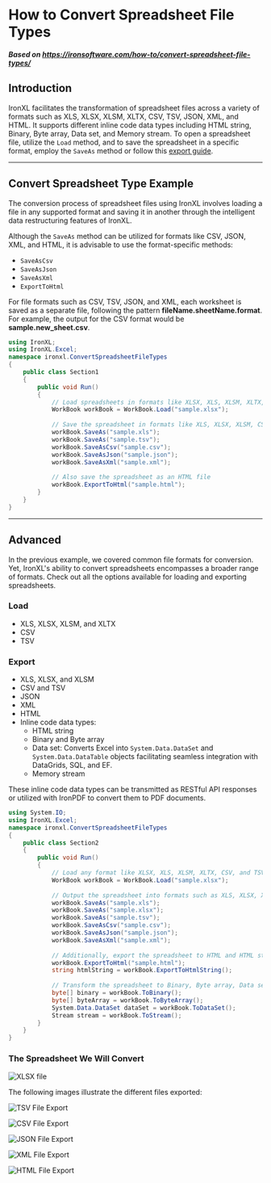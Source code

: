 # How to Convert Spreadsheet File Types

***Based on <https://ironsoftware.com/how-to/convert-spreadsheet-file-types/>***


## Introduction
IronXL facilitates the transformation of spreadsheet files across a variety of formats such as XLS, XLSX, XLSM, XLTX, CSV, TSV, JSON, XML, and HTML. It supports different inline code data types including HTML string, Binary, Byte array, Data set, and Memory stream. To open a spreadsheet file, utilize the `Load` method, and to save the spreadsheet in a specific format, employ the `SaveAs` method or follow this [export guide](https://ironsoftware.com/csharp/excel/how-to/c-sharp-export-to-excel/).

***

## Convert Spreadsheet Type Example

The conversion process of spreadsheet files using IronXL involves loading a file in any supported format and saving it in another through the intelligent data restructuring features of IronXL.

Although the `SaveAs` method can be utilized for formats like CSV, JSON, XML, and HTML, it is advisable to use the format-specific methods:

- `SaveAsCsv`
- `SaveAsJson`
- `SaveAsXml`
- `ExportToHtml`

For file formats such as CSV, TSV, JSON, and XML, each worksheet is saved as a separate file, following the pattern **fileName.sheetName.format**. For example, the output for the CSV format would be **sample.new_sheet.csv**.

```cs
using IronXL;
using IronXL.Excel;
namespace ironxl.ConvertSpreadsheetFileTypes
{
    public class Section1
    {
        public void Run()
        {
            // Load spreadsheets in formats like XLSX, XLS, XLSM, XLTX, CSV, and TSV
            WorkBook workBook = WorkBook.Load("sample.xlsx");
            
            // Save the spreadsheet in formats like XLS, XLSX, XLSM, CSV, TSV, JSON, XML
            workBook.SaveAs("sample.xls");
            workBook.SaveAs("sample.tsv");
            workBook.SaveAsCsv("sample.csv");
            workBook.SaveAsJson("sample.json");
            workBook.SaveAsXml("sample.xml");
            
            // Also save the spreadsheet as an HTML file
            workBook.ExportToHtml("sample.html");
        }
    }
}
```
<hr>

## Advanced

In the previous example, we covered common file formats for conversion. Yet, IronXL's ability to convert spreadsheets encompasses a broader range of formats. Check out all the options available for loading and exporting spreadsheets.

### Load
- XLS, XLSX, XLSM, and XLTX
- CSV
- TSV

### Export
- XLS, XLSX, and XLSM
- CSV and TSV
- JSON
- XML
- HTML
- Inline code data types:
	- HTML string
	- Binary and Byte array
	- Data set: Converts Excel into `System.Data.DataSet` and `System.Data.DataTable` objects facilitating seamless integration with DataGrids, SQL, and EF.
	- Memory stream

These inline code data types can be transmitted as RESTful API responses or utilized with IronPDF to convert them to PDF documents.

```cs
using System.IO;
using IronXL.Excel;
namespace ironxl.ConvertSpreadsheetFileTypes
{
    public class Section2
    {
        public void Run()
        {
            // Load any format like XLSX, XLS, XLSM, XLTX, CSV, and TSV
            WorkBook workBook = WorkBook.Load("sample.xlsx");
            
            // Output the spreadsheet into formats such as XLS, XLSX, XLSM, CSV, TSV, JSON, XML
            workBook.SaveAs("sample.xls");
            workBook.SaveAs("sample.xlsx");
            workBook.SaveAs("sample.tsv");
            workBook.SaveAsCsv("sample.csv");
            workBook.SaveAsJson("sample.json");
            workBook.SaveAsXml("sample.xml");
            
            // Additionally, export the spreadsheet to HTML and HTML string
            workBook.ExportToHtml("sample.html");
            string htmlString = workBook.ExportToHtmlString();
            
            // Transform the spreadsheet to Binary, Byte array, Data set, and Stream formats
            byte[] binary = workBook.ToBinary();
            byte[] byteArray = workBook.ToByteArray();
            System.Data.DataSet dataSet = workBook.ToDataSet();
            Stream stream = workBook.ToStream();
        }
    }
}
```

### The Spreadsheet We Will Convert
![XLSX file](https://ironsoftware.com/static-assets/excel/how-to/convert-spreadsheet-file-types/convert-spreadsheet-file-types-xlsx.png)

The following images illustrate the different files exported:

![TSV File Export](https://ironsoftware.com/static-assets/excel/how-to/convert-spreadsheet-file-types/convert-spreadsheet-file-types-tsv.png)

![CSV File Export](https://ironsoftware.com/static-assets/excel/how-to/convert-spreadsheet-file-types/convert-spreadsheet-file-types-csv.png)

![JSON File Export](https://ironsoftware.com/static-assets/excel/how-to/convert-spreadsheet-file-types/convert-spreadsheet-file-types-json.png)

![XML File Export](https://ironsoftware.com/static-assets/excel/how-to/convert-spreadsheet-file-types/convert-spreadsheet-file-types-xml.png)

![HTML File Export](https://ironsoftware.com/static-assets/excel/how-to/convert-spreadsheet-file-types/convert-spreadsheet-file-types-html.png)